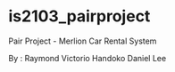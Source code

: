 # is2103_pairproject
Pair Project - Merlion Car Rental System

By :
Raymond Victorio Handoko
Daniel Lee
